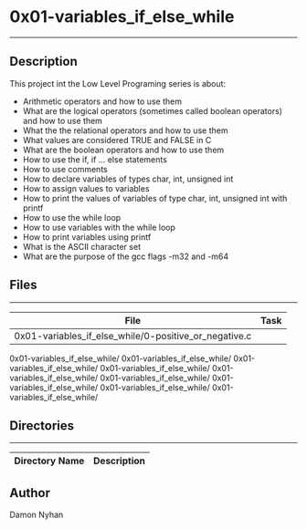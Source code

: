 # 0x01-variables_if_else_while
---
## Description

This project int the Low Level Programing series is about:
* Arithmetic operators and how to use them
* What are the logical operators (sometimes called boolean operators) and how to use them
* What the the relational operators and how to use them
* What values are considered TRUE and FALSE in C
* What are the boolean operators and how to use them
* How to use the if, if ... else statements
* How to use comments
* How to declare variables of types char, int, unsigned int
* How to assign values to variables
* How to print the values of variables of type char, int, unsigned int with printf
* How to use the while loop
* How to use variables with the while loop
* How to print variables using printf
* What is the ASCII character set
* What are the purpose of the gcc flags -m32 and -m64

## Files
---
File|Task
---|---
0x01-variables_if_else_while/0-positive_or_negative.c|
0x01-variables_if_else_while/
0x01-variables_if_else_while/
0x01-variables_if_else_while/
0x01-variables_if_else_while/
0x01-variables_if_else_while/
0x01-variables_if_else_while/
0x01-variables_if_else_while/
0x01-variables_if_else_while/
0x01-variables_if_else_while/


## Directories
---
Directory Name | Description
---|---




## Author
Damon Nyhan